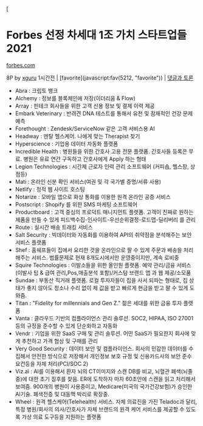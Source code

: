 [

# Forbes 선정 차세대 1조 가치 스타트업들 2021

[forbes.com](https://www.forbes.com/sites/amyfeldman/2021/10/12/next-billion-dollar-startups-2021/)

8P by [xguru](https://news.hada.io/user?id=xguru) 1시간전 | [favorite](javascript:fav(5212, "favorite")) | [댓글과 토론](https://news.hada.io/topic?id=5212)

- Abra : 크립토 뱅크  
- Alchemy : 정보를 블록체인에 저장(이더리움 & Flow)  
- Array : 핀테크 회사들을 위한 고객 신용 정보 및 결제 이력 제공  
- Embark Veterinary : 반려견 DNA 테스트를 통해서 유전 및 잠재적인 건강 문제 예측  
- Forethought : Zendesk/ServiceNow 같은 고객 서비스용 AI  
- Headway : 멘탈 헬스케어. 나에게 맞는 Therapist 찾기  
- Hyperscience : 기업용 데이터 자동화 플랫폼  
- Incredible Health : 병원들을 위한 간호사 고용 전문 플랫폼. 간호사들 등록은 무료. 병원은 유료 연간 구독하고 간호사에게 Apply 하는 형태  
- Legion Technologies : 시간제 근로자 인력 관리 소프트웨어 (커피숍, 헬스장, 상점등)  
- Mati : 온라인 신분 확인 서비스(여권 및 각 국가별 증명/서류 사용)  
- Netlify : 정적 웹 사이트 호스팅  
- Notarize : 모바일 앱으로 화상 통화를 이용한 원격 온라인 공증 서비스  
- Postscript : Shopify 를 위한 SMS 마케팅 소프트웨어  
- Productboard : 고객 중심의 프로덕트 매니지먼트 플랫폼. 고객이 진짜로 원하는 제품을 만들 수 있게 피드백수집-인사이트-우선순위결정-로드맵-딜리버리 를 관리  
- Route : 실시간 배송 트래킹 서비스  
- Salt Security : 빅데이터와 자동화를 이용하여 API의 취약점을 분석해주는 보안 서비스 플랫폼  
- Shef : 홈쉐프들이 집에서 요리한 것을 온라인으로 팔 수 있게 주문과 배송을 처리해주는 서비스. 법률문제로 현재 8개도시에서만 운영중이지만, 계속 로비중  
- Squire Technologies : 이발소들을 위한 올인원 플랫폼. 예약 관리/금융 서비스(이발사 팁 & 급여 관리,Pos,매출분석 포함)/커스텀 브랜드 앱 과 웹 제공/소모품  
- Sundae : 부동산 직거래 플랫폼. 로컬 투자자들이 집을 사서 되파는 형태로, 집 상태가 좋지 않아도 청소나 수리 없이 제 값을 받고 빠르게 현금을 받고 팔 수 있게 도와줌.  
- Titan : "Fidelity for millennials and Gen Z." 젊은 세대를 위한 금융 투자 플랫폼  
- Vanta : 클라우드 기반의 컴플라이언스 관리 솔루션. SOC2, HIPAA, ISO 27001 등의 규정을 준수할 수 있게 단순화하고 자동화  
- Vendr : 기업을 위한 SaaS 구매 및 관리 솔루션. 어떤 SaaS가 필요한지 회사에 맞게 추천하고 가격 협상 및 구매를 관리  
- Very Good Security : 데이터 보안 및 컴플라이언스. 회사의 민감한 데이터를 수집해서 안전한 방식으로 저장해서 개인정보 보호 규정 및 신용카드사의 보안 준수 요건등을 자체 처리(PCI/SOC 2)  
- Viz.ai : AI를 이용해서 환자 뇌의 CT이미지와 스캔 DB를 비교, 뇌혈관 폐색(뇌졸중)에 대한 초기 징후를 찾음. ER에 도착하자 마자 60초안에 스캔을 읽고 처리해서 보여줌. 900개의 병원이 사용중이고, Medicare(미국의 국가건강보험)가 승인한 AI기술. 폐색전증 및 대동맥 박리로 확장중.  
- Wheel : 원격 헬스케어(Telehealth) 서비스. 자체 의료진을 가진 Teladoc과 달리, 특정 병원/회사의 의사/간호사가 자체 브랜드의 원격 케어 서비스를 제공할 수 있도록 가상 의료 도구등을 지원하는 플랫폼
